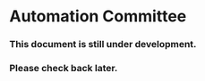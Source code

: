 Automation Committee
====================

### This document is still under development.

### Please check back later.
